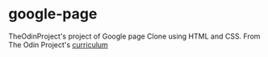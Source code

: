 # google-page
TheOdinProject's project of Google page Clone using HTML and CSS.
From The Odin Project's [curriculum](http://www.theodinproject.com/courses/web-development-101/lessons/html-css)
